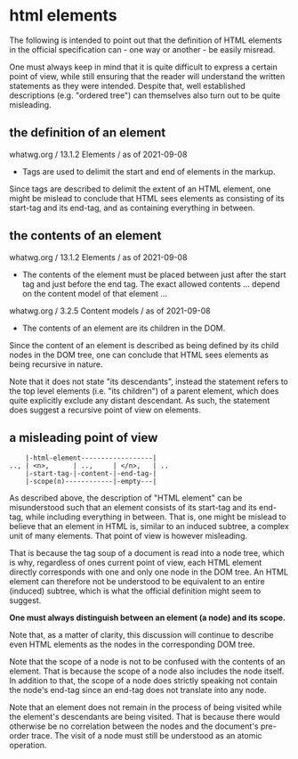 
<!-- ======================================================================= -->
# html elements

The following is intended to point out that the definition of HTML elements
in the official specification can - one way or another - be easily misread.

One must always keep in mind that it is quite difficult to express a certain
point of view, while still ensuring that the reader will understand the written
statements as they were intended. Despite that, well established descriptions
(e.g. "ordered tree") can themselves also turn out to be quite misleading.

<!-- ======================================================================= -->
## the definition of an element

whatwg.org / 13.1.2 Elements / as of 2021-09-08

* Tags are used to delimit the start and end of elements in the markup.

Since tags are described to delimit the extent of an HTML element, one might
be mislead to conclude that HTML sees elements as consisting of its start-tag
and its end-tag, and as containing everything in between.

<!-- ======================================================================= -->
## the contents of an element

whatwg.org / 13.1.2 Elements / as of 2021-09-08

* The contents of the element must be placed between just after the start
  tag and just before the end tag. The exact allowed contents ... depend
  on the content model of that element ...

whatwg.org / 3.2.5 Content models / as of 2021-09-08

* The contents of an element are its children in the DOM.

Since the content of an element is described as being defined by its child
nodes in the DOM tree, one can conclude that HTML sees elements as being
recursive in nature.

Note that it does not state "its descendants", instead the statement refers
to the top level elements (i.e. "its children") of a parent element, which
does quite explicitly exclude any distant descendant. As such, the statement
does suggest a recursive point of view on elements.

<!-- ======================================================================= -->
## a misleading point of view

```
    |-html-element------------------|
.., | <n>,      | ..,     | </n>,   | ..
    |-start-tag-|-content-|-end-tag-|
    |-scope(n)------------|-empty---|
```

As described above, the description of "HTML element" can be misunderstood
such that an element consists of its start-tag and its end-tag, while
including everything in between. That is, one might be mislead to believe
that an element in HTML is, similar to an induced subtree, a complex unit
of many elements. That point of view is however misleading.

That is because the tag soup of a document is read into a node tree, which
is why, regardless of ones current point of view, each HTML element directly
corresponds with one and only one node in the DOM tree. An HTML element can
therefore not be understood to be equivalent to an entire (induced) subtree,
which is what the official definition might seem to suggest.

**One must always distinguish between an element (a node) and its scope.**

Note that, as a matter of clarity, this discussion will continue to describe
even HTML elements as the nodes in the corresponding DOM tree.

Note that the scope of a node is not to be confused with the contents of an
element. That is because the scope of a node also includes the node itself.
In addition to that, the scope of a node does strictly speaking not contain
the node's end-tag since an end-tag does not translate into any node.

Note that an element does not remain in the process of being visited while
the element's descendants are being visited. That is because there would
otherwise be no correlation between the nodes and the document's pre-order
trace. The visit of a node must still be understood as an atomic operation.
